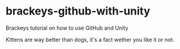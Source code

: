 # brackeys-github-with-unity
Brackeys tutorial on how to use GitHub and Unity

Kittens are way better than dogs, it's a fact wether you like it or not.
